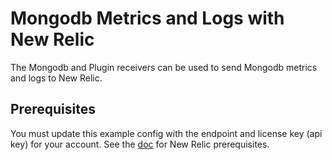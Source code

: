 # Mongodb Metrics and Logs with New Relic

The Mongodb and Plugin receivers can be used to send Mongodb metrics and logs to New Relic.

## Prerequisites

You must update this example config with the endpoint and license key (api key) for your account. See the [doc](../README.md) for New Relic prerequisites.
